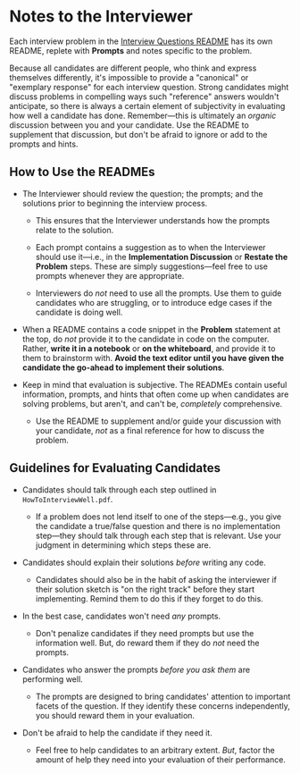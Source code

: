 # Notes to the Interviewer

Each interview problem in the [Interview Questions README](../README.md) has its own README, replete with **Prompts** and notes specific to the problem.

Because all candidates are different people, who think and express themselves differently, it's impossible to provide a "canonical" or "exemplary response" for each interview question. Strong candidates might discuss problems in compelling ways such "reference" answers wouldn't anticipate, so there is always a certain element of subjectivity in evaluating how well a candidate has done. Remember—this is ultimately an _organic_ discussion between you and your candidate. Use the README to supplement that discussion, but don't be afraid to ignore or add to the prompts and hints.

## How to Use the READMEs

* The Interviewer should review the question; the prompts; and the solutions prior to beginning the interview process.

  * This ensures that the Interviewer understands how the prompts relate to the solution.

  * Each prompt contains a suggestion as to when the Interviewer should use it—i.e., in the **Implementation Discussion** or **Restate the Problem** steps. These are simply suggestions—feel free to use prompts whenever they are appropriate.

  * Interviewers do _not_ need to use all the prompts. Use them to guide candidates who are struggling, or to introduce edge cases if the candidate is doing well.

* When a README contains a code snippet in the **Problem** statement at the top, do _not_ provide it to the candidate in code on the computer. Rather, **write it in a notebook** or **on the whiteboard**, and provide it to them to brainstorm with. **Avoid the text editor until you have given the candidate the go-ahead to implement their solutions**.

* Keep in mind that evaluation is subjective. The READMEs contain useful information, prompts, and hints that often come up when candidates are solving problems, but aren't, and can't be, _completely_ comprehensive.

  * Use the README to supplement and/or guide your discussion with your candidate, _not_ as a final reference for how to discuss the problem.

## Guidelines for Evaluating Candidates

* Candidates should talk through each step outlined in `HowToInterviewWell.pdf`.

  * If a problem does not lend itself to one of the steps—e.g., you give the candidate a true/false question and there is no implementation step—they should talk through each step that is relevant. Use your judgment in determining which steps these are.

* Candidates should explain their solutions _before_ writing any code.

  * Candidates should also be in the habit of asking the interviewer if their solution sketch is "on the right track" before they start implementing. Remind them to do this if they forget to do this.

* In the best case, candidates won't need _any_ prompts.

  * Don't penalize candidates if they need prompts but use the information well. But, do reward them if they do _not_ need the prompts.

* Candidates who answer the prompts _before you ask them_ are performing well.

  * The prompts are designed to bring candidates' attention to important facets of the question. If they identify these concerns independently, you should reward them in your evaluation.

* Don't be afraid to help the candidate if they need it.

  * Feel free to help candidates to an arbitrary extent. _But_, factor the amount of help they need into your evaluation of their performance.
